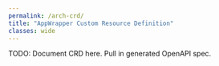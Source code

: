 ```yaml
---
permalink: /arch-crd/
title: "AppWrapper Custom Resource Definition"
classes: wide
---
```


TODO: Document CRD here.  Pull in generated OpenAPI spec.
